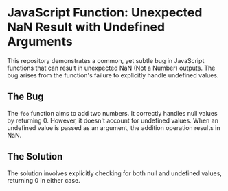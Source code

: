 # JavaScript Function: Unexpected NaN Result with Undefined Arguments

This repository demonstrates a common, yet subtle bug in JavaScript functions that can result in unexpected NaN (Not a Number) outputs. The bug arises from the function's failure to explicitly handle undefined values.

## The Bug

The `foo` function aims to add two numbers. It correctly handles null values by returning 0. However, it doesn't account for undefined values.  When an undefined value is passed as an argument, the addition operation results in NaN.

## The Solution

The solution involves explicitly checking for both null and undefined values, returning 0 in either case.